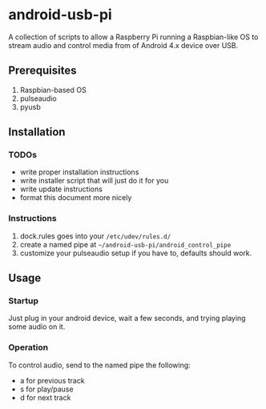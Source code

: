 # android-usb-pi

A collection of scripts to allow a Raspberry Pi running a Raspbian-like OS to stream audio and control media from of Android 4.x device over USB.

## Prerequisites
1. Raspbian-based OS
2. pulseaudio
3. pyusb

## Installation
### TODOs
* write proper installation instructions
* write installer script that will just do it for you
* write update instructions
* format this document more nicely

### Instructions
1. dock.rules goes into your ```/etc/udev/rules.d/```
2. create a named pipe at ```~/android-usb-pi/android_control_pipe```
3. customize your pulseaudio setup if you have to, defaults should work.

## Usage
### Startup
Just plug in your android device, wait a few seconds, and trying playing some audio on it.

### Operation
To control audio, send to the named pipe the following:  

* a for previous track
* s for play/pause
* d for next track
